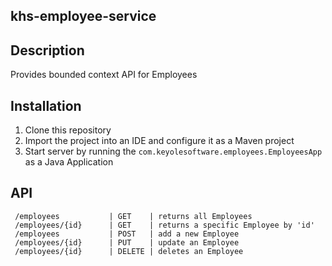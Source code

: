  khs-employee-service 
------------------- 

Description
-----------
Provides bounded context API for Employees 

Installation
------------

1. Clone this repository
2. Import the project into an IDE and configure it as a Maven project
3. Start server by running the `com.keyolesoftware.employees.EmployeesApp` as a Java Application

API
---
     /employees           | GET    | returns all Employees
     /employees/{id}      | GET    | returns a specific Employee by 'id'
     /employees           | POST   | add a new Employee 
     /employees/{id}      | PUT    | update an Employee
     /employees/{id}      | DELETE | deletes an Employee

